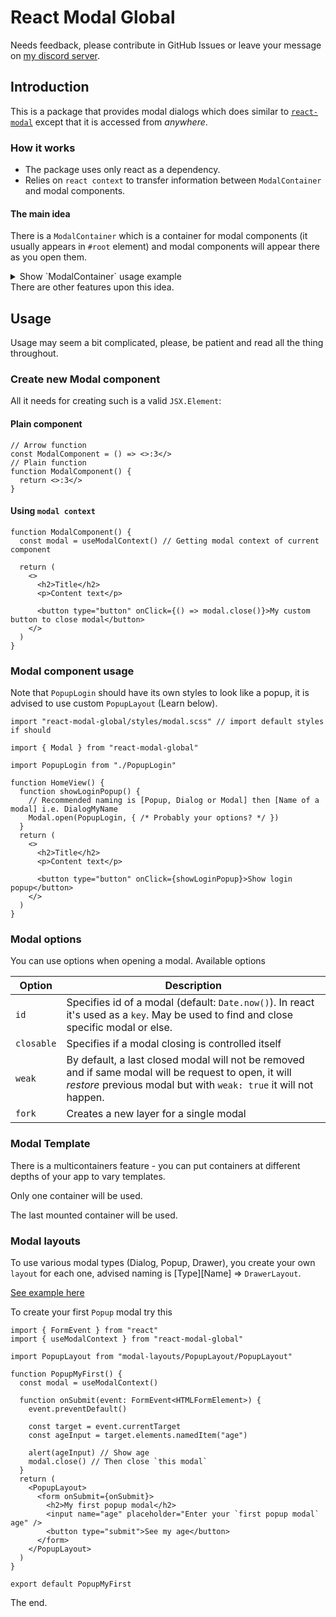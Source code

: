 # React Modal Global

Needs feedback, please contribute in GitHub Issues or leave your message on [my discord server](https://discord.gg/DCUWrRhvnt).

## Introduction

This is a package that provides modal dialogs which does similar to [`react-modal`](https://www.npmjs.com/package/react-modal) except that it is accessed from _anywhere_.

### How it works

- The package uses only react as a dependency.
- Relies on `react context` to transfer information between `ModalContainer` and modal components.

#### The main idea

There is a `ModalContainer` which is a container for modal components (it usually appears in `#root` element) and modal components will appear there as you open them.

<details>
<summary>Show `ModalContainer` usage example</summary>

```tsx
import React from "react"
import ReactDOM from "react-dom"
import { ModalContainer } from "react-modal-global"

function App() {
  return (
    <>
      {/* ... Other components ... */}
      <ModalContainer />
    </>
  )
}

ReactDOM.render(<App />, document.getElementById("root"))
```

</details>
There are other features upon this idea.

## Usage

Usage may seem a bit complicated, please, be patient and read all the thing throughout.

### Create new Modal component

All it needs for creating such is a valid `JSX.Element`:

#### Plain component

```tsx
// Arrow function
const ModalComponent = () => <>:3</>
// Plain function
function ModalComponent() {
  return <>:3</>
}
```

#### Using `modal context`

```tsx
function ModalComponent() {
  const modal = useModalContext() // Getting modal context of current component

  return (
    <>
      <h2>Title</h2>
      <p>Content text</p>
      
      <button type="button" onClick={() => modal.close()}>My custom button to close modal</button>
    </>
  )
}
```

### Modal component usage

Note that `PopupLogin` should have its own styles to look like a popup, it is advised to use custom `PopupLayout` (Learn below).

```tsx
import "react-modal-global/styles/modal.scss" // import default styles if should

import { Modal } from "react-modal-global"

import PopupLogin from "./PopupLogin"

function HomeView() {
  function showLoginPopup() {
    // Recommended naming is [Popup, Dialog or Modal] then [Name of a modal] i.e. DialogMyName
    Modal.open(PopupLogin, { /* Probably your options? */ })
  }
  return (
    <>
      <h2>Title</h2>
      <p>Content text</p>

      <button type="button" onClick={showLoginPopup}>Show login popup</button>
    </>
  )
}
```

### Modal options

You can use options when opening a modal.
Available options

|Option|Description|
|---|---|
|`id`|Specifies id of a modal (default: `Date.now()`). In react it's used as a `key`. May be used to find and close specific modal or else.|
|`closable`|Specifies if a modal closing is controlled itself|
|`weak`|By default, a last closed modal will not be removed and if same modal will be request to open, it will _restore_ previous modal but with `weak: true` it will not happen.|
|`fork`|Creates a new layer for a single modal|

### Modal Template

There is a multicontainers feature - you can put containers at different depths of your app to vary templates.

Only one container will be used.

The last mounted container will be used.


### Modal layouts

To use various modal types (Dialog, Popup, Drawer), you create your own `layout` for each one, advised naming is [Type][Name] => `DrawerLayout`.

[See example here](./examples/PopupLayout)

To create your first `Popup` modal try this

```tsx
import { FormEvent } from "react"
import { useModalContext } from "react-modal-global"

import PopupLayout from "modal-layouts/PopupLayout/PopupLayout"

function PopupMyFirst() {
  const modal = useModalContext()

  function onSubmit(event: FormEvent<HTMLFormElement>) {
    event.preventDefault()

    const target = event.currentTarget
    const ageInput = target.elements.namedItem("age")

    alert(ageInput) // Show age
    modal.close() // Then close `this modal`
  }
  return (
    <PopupLayout>
      <form onSubmit={onSubmit}>
        <h2>My first popup modal</h2>
        <input name="age" placeholder="Enter your `first popup modal` age" />
        <button type="submit">See my age</button>
      </form>
    </PopupLayout>
  )
}

export default PopupMyFirst

```

The end.
